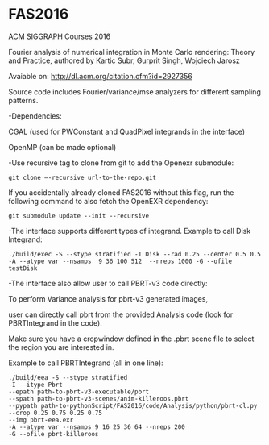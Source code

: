 # FAS2016

ACM SIGGRAPH Courses 2016

Fourier analysis of numerical integration in Monte Carlo rendering: Theory and Practice, authored by Kartic Subr, Gurprit Singh, Wojciech Jarosz

Avaiable on: http://dl.acm.org/citation.cfm?id=2927356

Source code includes Fourier/variance/mse analyzers for different sampling patterns.

-Dependencies:

CGAL (used for PWConstant and QuadPixel integrands in the interface)

OpenMP (can be made optional)

-Use recursive tag to clone from git to add the Openexr submodule:
```
git clone —-recursive url-to-the-repo.git
````
If you accidentally already cloned FAS2016 without this flag, run the following command to also fetch the OpenEXR dependency:
````
git submodule update --init --recursive
````
-The interface supports different types of integrand. Example to call Disk Integrand:
````
./build/exec -S --stype stratified -I Disk --rad 0.25 --center 0.5 0.5 -A --atype var --nsamps  9 36 100 512  --nreps 1000 -G --ofile testDisk
````
-The interface also allow user to call PBRT-v3 code directly:

To perform Variance analysis for pbrt-v3 generated images, 

user can directly call pbrt from the provided Analysis code (look for PBRTIntegrand in the code). 

Make sure you have a cropwindow defined in the .pbrt scene file to select the region you are interested in.

Example to call PBRTIntegrand (all in one line):
````
./build/eea -S --stype stratified 
-I --itype Pbrt 
--epath path-to-pbrt-v3-executable/pbrt 
--spath path-to-pbrt-v3-scenes/anim-killeroos.pbrt 
--pypath path-to-pythonScript/FAS2016/code/Analysis/python/pbrt-cl.py 
--crop 0.25 0.75 0.25 0.75 
--img pbrt-eea.exr 
-A --atype var --nsamps 9 16 25 36 64 --nreps 200 
-G --ofile pbrt-killeroos
````
